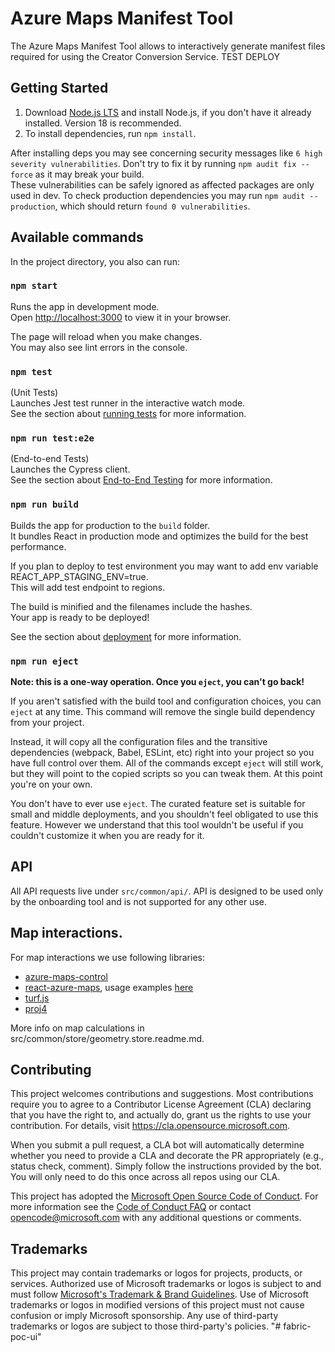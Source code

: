 # Azure Maps Manifest Tool

The Azure Maps Manifest Tool allows to interactively generate manifest files required for using the Creator Conversion Service. TEST DEPLOY

## Getting Started

1. Download [Node.js LTS](https://nodejs.org/en/download/) and install Node.js, if you don't have it already installed. Version 18 is recommended.
2. To install dependencies, run `npm install`.

After installing deps you may see concerning security messages like `6 high severity vulnerabilities`. Don't try to fix it by running `npm audit fix --force` as it may break your build. \
These vulnerabilities can be safely ignored as affected packages are only used in dev. To check production dependencies you may run `npm audit --production`, which should return `found 0 vulnerabilities`.

## Available commands

In the project directory, you also can run:

### `npm start`

Runs the app in development mode.\
Open [http://localhost:3000](http://localhost:3000) to view it in your browser.

The page will reload when you make changes.\
You may also see lint errors in the console.

### `npm test`

(Unit Tests)\
Launches Jest test runner in the interactive watch mode.\
See the section about [running tests](https://facebook.github.io/create-react-app/docs/running-tests) for more information.

### `npm run test:e2e`

(End-to-end Tests)\
Launches the Cypress client.\
See the section about [End-to-End Testing](https://docs.cypress.io/guides/end-to-end-testing/writing-your-first-end-to-end-test) for more information.

### `npm run build`

Builds the app for production to the `build` folder.\
It bundles React in production mode and optimizes the build for the best performance.

If you plan to deploy to test environment you may want to add env variable REACT_APP_STAGING_ENV=true.\
This will add test endpoint to regions.

The build is minified and the filenames include the hashes.\
Your app is ready to be deployed!

See the section about [deployment](https://facebook.github.io/create-react-app/docs/deployment) for more information.

### `npm run eject`

**Note: this is a one-way operation. Once you `eject`, you can't go back!**

If you aren't satisfied with the build tool and configuration choices, you can `eject` at any time. This command will remove the single build dependency from your project.

Instead, it will copy all the configuration files and the transitive dependencies (webpack, Babel, ESLint, etc) right into your project so you have full control over them. All of the commands except `eject` will still work, but they will point to the copied scripts so you can tweak them. At this point you're on your own.

You don't have to ever use `eject`. The curated feature set is suitable for small and middle deployments, and you shouldn't feel obligated to use this feature. However we understand that this tool wouldn't be useful if you couldn't customize it when you are ready for it.

## API

All API requests live under `src/common/api/`.
API is designed to be used only by the onboarding tool and is not supported for any other use.

## Map interactions.

For map interactions we use following libraries:

- [azure-maps-control](https://www.npmjs.com/package/azure-maps-control)
- [react-azure-maps](https://github.com/Azure/react-azure-maps), usage examples [here](https://github.com/Azure/react-azure-maps-playground/tree/master/src/examples)
- [turf.js](http://turfjs.org/)
- [proj4](http://proj4js.org/)

More info on map calculations in src/common/store/geometry.store.readme.md.

## Contributing

This project welcomes contributions and suggestions. Most contributions require you to agree to a
Contributor License Agreement (CLA) declaring that you have the right to, and actually do, grant us
the rights to use your contribution. For details, visit https://cla.opensource.microsoft.com.

When you submit a pull request, a CLA bot will automatically determine whether you need to provide
a CLA and decorate the PR appropriately (e.g., status check, comment). Simply follow the instructions
provided by the bot. You will only need to do this once across all repos using our CLA.

This project has adopted the [Microsoft Open Source Code of Conduct](https://opensource.microsoft.com/codeofconduct/).
For more information see the [Code of Conduct FAQ](https://opensource.microsoft.com/codeofconduct/faq/) or
contact [opencode@microsoft.com](mailto:opencode@microsoft.com) with any additional questions or comments.

## Trademarks

This project may contain trademarks or logos for projects, products, or services. Authorized use of Microsoft
trademarks or logos is subject to and must follow
[Microsoft's Trademark & Brand Guidelines](https://www.microsoft.com/en-us/legal/intellectualproperty/trademarks/usage/general).
Use of Microsoft trademarks or logos in modified versions of this project must not cause confusion or imply Microsoft sponsorship.
Any use of third-party trademarks or logos are subject to those third-party's policies.
"# fabric-poc-ui" 
